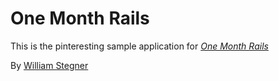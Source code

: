 # One Month Rails

This is the pinteresting sample application for [*One Month Rails*](http://onemonthrails.com)

By [William Stegner](http://www.factortechologies.com)
